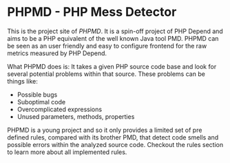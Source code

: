 # PHPMD - PHP Mess Detector

This is the project site of _PHPMD_. It is a spin-off project of PHP Depend 
and aims to be a PHP equivalent of the well known Java tool PMD. 
PHPMD can be seen as an user friendly and easy to configure frontend for the 
raw metrics measured by PHP Depend.

What PHPMD does is: It takes a given PHP source code base and look for 
several potential problems within that source. 
These problems can be things like:
* Possible bugs
* Suboptimal code
* Overcomplicated expressions
* Unused parameters, methods, properties

PHPMD is a young project and so it only provides a limited set of pre defined rules, 
compared with its brother PMD, that detect code smells and possible errors 
within the analyzed source code. 
Checkout the rules section to learn more about all implemented rules.
